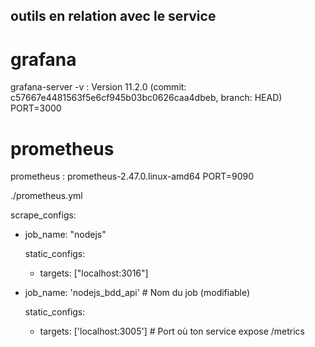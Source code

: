 ## outils en relation avec le service

# grafana
grafana-server -v : Version 11.2.0 (commit: c57667e4481563f5e6cf945b03bc0626caa4dbeb, branch: HEAD)
PORT=3000


# prometheus
prometheus : prometheus-2.47.0.linux-amd64
PORT=9090

./prometheus.yml

scrape_configs:

  - job_name: "nodejs"

    static_configs:
      - targets: ["localhost:3016"]

  - job_name: 'nodejs_bdd_api'  # Nom du job (modifiable)

    static_configs:
      - targets: ['localhost:3005']  # Port où ton service expose /metrics
